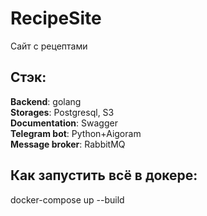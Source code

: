 # RecipeSite

Сайт с рецептами

## Стэк: 
**Backend**: golang <br/>
**Storages**: Postgresql, S3 <br/>
**Documentation**: Swagger <br/>
**Telegram bot**: Python+Aigoram <br/>
**Message broker**: RabbitMQ <br/>

## Как запустить всё в докере:
docker-compose up --build
